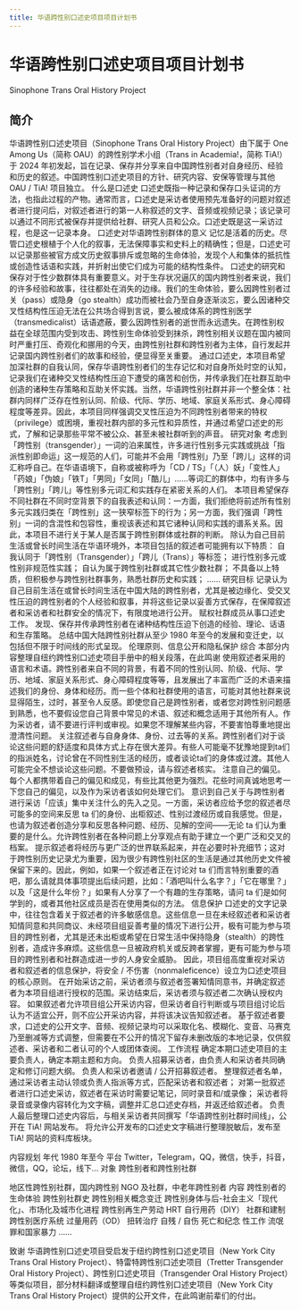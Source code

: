 ```yaml
---
title: 华语跨性别口述史项目项目计划书
---
```

# 华语跨性别口述史项目项目计划书
Sinophone Trans Oral History Project

## 简介
华语跨性别口述史项目（Sinophone Trans Oral History Project）由下属于 One Among Us（简称 OAU）的跨性别学术小组（Trans in Academia!，简称 TiA!）于 2024 年初发起，旨在记录、保存并分享来自中国跨性别者对自身经历、经验和历史的叙述。中国跨性别口述史项目的方针、研究内容、安保等管理与其他 OAU / TiA! 项目独立。
什么是口述史
口述史既指一种记录和保存口头证词的方法，也指此过程的产物。通常而言，口述史是采访者使用预先准备好的问题对叙述者进行提问后，对叙述者进行的第一人称叙述的文字、音频或视频记录；该记录可以通过不同形式被保存并提供给社群、研究人员和公众。口述史既是这一采访过程，也是这一记录本身。
口述史对华语跨性别群体的意义
记忆是活着的历史。尽管⼝述史根植于个⼈化的叙事，⽆法保障事实和史料上的精确性；但是，⼝述史可以记录那些被官⽅成⽂历史叙事排斥或忽略的⽣命体验，发现个⼈和集体的抵抗性或创造性话语和实践，并折射出使它们成为可能的结构性条件。
口述史的研究和保存对于性少数群体具有重要意义。对于生存状况逼仄的国内跨性别者来说，我们的许多经验和故事，往往都处在消失的边缘。我们的生命体验，要么因跨性别者过关（pass）或隐身（go stealth）成功而被社会乃至自身逐渐淡忘，要么因诸种交叉性结构性压迫无法在公共场合得到言说，要么被成体系的跨性别医学（transmedicalist）话语遮蔽，要么因跨性别者的逝世而永远遗失。在跨性别权益在全球范围内受到攻击、跨性别生命体验受到抹杀，跨性别相关议题在国内被同时严重打压、奇观化和挪用的今天，由跨性别社群和跨性别者为主体，自行发起并记录国内跨性别者们的故事和经验，便显得至关重要。
通过口述史，本项目希望加深社群的自我认同，保存华语跨性别者们的生存记忆和对自身所处时空的认知，记录我们在诸种交叉性结构性压迫下遭受的痛苦和创伤，并传承我们在社群互助中创造的诸种生存策略和互助关怀实践。当然，华语跨性别社群并非一个整全体：社群内同样广泛存在性别认同、阶级、代际、学历、地域、家庭关系形式、身心障碍程度等差异。因此，本项目同样强调交叉性压迫为不同跨性别者带来的特权（privilege）或困境，重视社群内部的多元性和异质性，并通过希望口述史的形式，了解和记录那些平常不被公众、甚至未被社群听到的声音。
研究对象
考虑到「跨性别（transgender）」一词的泊来属性，许多进行性别多元实践或挑战「指派性别即命运」这一规范的人们，可能并不会用「跨性别」乃至「跨儿」这样的词汇称呼自己。在华语语境下，自称或被称呼为「CD / TS」「（人）妖」「变性人」「药娘」「伪娘」「铁T」「男同」「女同」「酷儿」……等词汇的群体中，均有许多与「跨性别」「跨儿」等性别多元词汇和实践存在紧密关系的人们。
本项目希望保存不同社群在不同时空背景下的自我表述和认同：一方面，我们拒绝将前述所有性别多元实践归类在「跨性别」这一狭窄标签下的行为；另一方面，我们强调「跨性别」一词的含混性和包容性，重视该表述和其它诸种认同和实践的谱系关系。因此，本项目不进行关于某人是否属于跨性别群体或社群的判断。
除认为自己目前生活或曾长时间生活在华语环境外，本项目包括的叙述者可能拥有以下特质：
自我认同于「跨性别（Transgender）」「跨儿（Trans）」等标签；
进行性别多元或性别非规范性实践；
自认为属于跨性别社群或其它性少数社群；
不具备以上特质，但积极参与跨性别社群事务，熟悉社群历史和实践；
……
研究目标
记录认为自己目前生活在或曾长时间生活在中国大陆的跨性别者，尤其是被边缘化、受交叉性压迫的跨性别者的个人经验和叙事，并将这些记录以妥善方式保存，在保障叙述者和采访者和社群安全的情况下，有限度地进行公开。
赋权社群成员从事口述史工作。
发现、保存并传承跨性别者在诸种结构性压迫下创造的经验、理论、话语和生存策略。
总结中国大陆跨性别社群从至少 1980 年至今的发展和变迁史，以包括但不限于时间线的形式呈现。
伦理原则、信息公开和隐私保护
综合
本部分内容整理自纽约跨性别口述史项目手册中的相关段落，在此鸣谢
使用叙述者采用的语言和术语。跨性别者来自不同的背景，有着不同的性别认同、阶级、代际、学历、地域、家庭关系形式、身心障碍程度等等，且发展出了丰富而广泛的术语来描述我们的身份、身体和经历。而一些个体和社群使用的语言，可能对其他社群来说显得陌生，过时，甚至令人反感。即使您自己是跨性别者，或者您对跨性别问题感到熟悉，也不要假设您自己背景中常见的术语、叙述和概念适用于其他所有人。作为采访者，请不要进行评判或审视。如果您不理解某些内容，不要害怕尊重地提出澄清性问题。
关注叙述者与自身身体、身份、过去等的关系。跨性别者们对于谈论这些问题的舒适度和具体方式上存在很大差异。有些人可能毫不犹豫地提到ta们的指派姓名，讨论曾在不同性别生活的经历，或者谈论ta们的身体或过渡。其他人可能完全不想谈论这些问题。不要做预设，请与叙述者核实。
注意自己的偏见。每个人都携带着自己的偏见和成见，有些比其他更为强烈。花些时间真诚地思考一下您自己的偏见，以及作为采访者该如何处理它们。
意识到自己关于与跨性别者进行采访「应该」集中关注什么的先入之见。一方面，采访者应给予您的叙述者尽可能多的空间来反思 ta 们的身份、出柜叙述、性别过渡经历或自我感觉。但是，也请为叙述者创造分享和反思各种问题、经历、见解的空间——无论 ta 们认为重要的是什么。允许跨性别者在各种问题上分享观点有助于建立一个更广泛和交叉的档案。
提示叙述者将经历与更广泛的世界联系起来，并在必要时补充细节；这对于跨性别历史记录尤为重要，因为很少有跨性别社区的生活是通过其他历史文件被保留下来的。因此，例如，如果一个叙述者正在讨论对 ta 们而言特别重要的酒吧，那么请就具体事项提出后续问题，比如：「酒吧叫什么名字？」「它在哪里？」以及「这是什么年份？」如果有人分享了一个有趣的生存策略，请问 ta 们是如何学到的，或者其他社区成员是否在使用类似的方法。
信息保护
口述史的文字记录中，往往包含着关于叙述者的许多敏感信息。这些信息一旦在未经叙述者和采访者知情同意和共同商议、未经项目组妥善考量的情况下进行公开，极有可能为参与项目的跨性别者，尤其是还未出柜或希望在日常生活中保持隐身（stealth）的跨性别者，造成许多麻烦。这些信息一旦被政府机关或反跨者掌握，更有可能为参与项目的跨性别者和社群造成进一步的人身安全威胁。
因此，项目组高度重视对采访者和叙述者的信息保护，将安全 / 不伤害（nonmaleficence）设立为口述史项目的核心原则。
在开始采访之前，采访者须与叙述者签署知情同意书，并确定叙述者为本项目组进行授权的范围。采访结束后，采访者须与叙述者二次确认授权内容。
如果叙述者允许项目组公开采访内容，但采访者自行判断或与项目组讨论后认为不适宜公开，则不应公开采访内容，并将该决议告知叙述者。
基于叙述者要求，口述史的公开文字、音频、视频记录均可以采取化名、模糊化、变音、马赛克乃至删减等方式调整，但需要在不公开的情况下留存未删改版的本地记录，仅供叙述者、采访者和二者认可的个人或团体查阅。
工作流程
确定本期口述史项目的主要负责人，确定本期主题和方向。
负责人招募采访者，由负责人和采访者共同确定和修订问题大纲。
负责人和采访者邀请 / 公开招募叙述者。
整理叙述者名单，通过采访者主动认领或负责人指派等方式，匹配采访者和叙述者；
对第一批叙述者进行口述史采访，叙述者在采访时需要记笔记，同时录音和/或录像；
采访者将录音或录像内容转化为文字稿，调整并汇总口述史存档，并返还给叙述者。
负责人最后整理口述史内容后，与相关采访者共同撰写「华语跨性别社群时间线」，公开在 TiA! 网站发布。
将允许公开发布的口述史文字稿进行整理脱敏后，发布至 TiA! 网站的资料库板块。

内容规划
年代
1980 年至今
平台
Twitter，Telegram，QQ，微信，快手，抖音，微信，QQ，论坛，线下…
对象
跨性别者和跨性别社群


地区性跨性别社群，国内跨性别 NGO 及社群，中老年跨性别者
内容
跨性别者的生命体验
跨性别社群史
跨性别相关概念变迁
跨性别身体与后-社会主义「现代化」、市场化及城市化进程
跨性别再生产劳动
HRT 自行用药（DIY）
社群和建制跨性别医疗系统
过量用药（OD）
扭转治疗
自残 / 自伤
死亡和纪念
性工作
流氓罪和国家暴力
……



致谢
华语跨性别口述史项目受启发于纽约跨性别口述史项目（New York City Trans Oral History Project）、特雷特跨性别口述史项目（Tretter Transgender Oral History Project）、跨性别口述史项目（Transgender Oral History Project）等类似项目，部分材料翻译或整理自纽约跨性别口述史项目（New York City Trans Oral History Project）提供的公开文件，在此鸣谢前辈们的付出。
